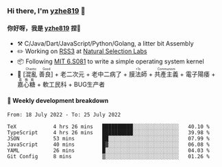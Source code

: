 ### Hi there, I'm [yzhe819](https://github.com/yzhe819) 👋

#### 你好呀，我是 [yzhe819](https://github.com/yzhe819) 捏👋

- :hammer_and_pick: C/Java/Dart/JavaScript/Python/Golang, a litter bit Assembly
- :pencil2: Working on [RSS3](https://github.com/NaturalSelectionLabs/RSS3) at [Natural Selection Labs](https://github.com/NaturalSelectionLabs)
- 📦 Following [MIT 6.S081](https://pdos.csail.mit.edu/6.S081/2020/) to write a simple operating system kernel
- 🔑 <ruby>[混亂 善良]<rp>（</rp><rt>Chaotic Good</rt><rp>）</rp></ruby> + 老二次元 + 老中二病了 + <ruby>膜法師<rp>（</rp><rt>+1s</rt><rp>）</rp></ruby> +  <ruby>共產主義<rp>（</rp><rt>Communism</rt><rp>）</rp></ruby> + 電子陽痿 + <ruby>嘉心糖<rp>（</rp><rt>嘉晚飯</rt><rp>）</rp></ruby> + 軟工民科 + BUG生产者



#### 📝 Weekly development breakdown

<!--START_SECTION:waka-->

```text
From: 18 July 2022 - To: 25 July 2022

TeX            4 hrs 26 mins   ██████████░░░░░░░░░░░░░░░   40.10 %
TypeScript     4 hrs 26 mins   ██████████░░░░░░░░░░░░░░░   39.98 %
JSON           53 mins         ██░░░░░░░░░░░░░░░░░░░░░░░   07.99 %
JavaScript     40 mins         █▓░░░░░░░░░░░░░░░░░░░░░░░   06.08 %
YAML           26 mins         █░░░░░░░░░░░░░░░░░░░░░░░░   04.03 %
Git Config     8 mins          ▒░░░░░░░░░░░░░░░░░░░░░░░░   01.26 %
```

<!--END_SECTION:waka-->



